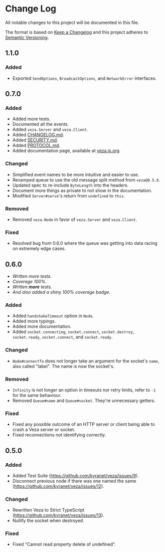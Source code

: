 # Change Log

All notable changes to this project will be documented in this file.

The format is based on [Keep a Changelog](http://keepachangelog.com/)
and this project adheres to [Semantic Versioning](http://semver.org/).

## 1.1.0

### Added

-   Exported `SendOptions`, `BroadcastOptions`, and `NetworkError` interfaces.

## 0.7.0

### Added

-   Added more tests.
-   Documented all the events.
-   Added `veza.Server` and `veza.Client`.
-   Added [CHANGELOG.md](https://github.com/kyranet/veza/blob/master/CHANGELOG.md).
-   Added [SECURITY.md](https://github.com/kyranet/veza/blob/master/SECURITY.md).
-   Added [PROTOCOL.md](https://github.com/kyranet/veza/blob/master/PROTOCOL.md).
-   Added documentation page, available at [veza.js.org](https://veza.js.org).

### Changed

-   Simplified event names to be more intuitive and easier to use.
-   Revamped queue to use the old message split method from `veza@0.5.0`.
-   Updated spec to re-include `ByteLength` into the headers.
-   Document more things as private to not show in the documentation.
-   Modified `Server#serve`'s return from `undefined` to `this`.

### Removed

-   Removed `veza.Node` in favor of `veza.Server` and `veza.Client`.

### Fixed

-   Resolved bug from 0.6.0 where the queue was getting into data racing on extremely edge cases.

## 0.6.0

-   _Written more tests._
-   _Coverage 100%._
-   _Written **more** tests._
-   _And also added a shiny 100% coverage badge._

### Added

-   Added `handshakeTimeout` option in `Node`.
-   Added more typings.
-   Added more documentation.
-   Added `socket.connecting`, `socket.connect`, `socket.destroy`, `socket.ready`, `socket.connect`, and `socket.ready`.

### Changed

-   `Node#connectTo` does not longer take an argument for the socket's `name`, also called "label". The name is now the socket's.

### Removed

-   `Infinity` is not longer an option in timeouts nor retry limits, refer to `-1` for the same behaviour.
-   Removed `Queue#name` and `Queue#socket`. They're unnecessary getters.

### Fixed

-   Fixed any possible outcome of an HTTP server or client being able to crash a Veza server or socket.
-   Fixed reconnections not identifying correctly.

## 0.5.0

### Added

-   Added Test Suite (https://github.com/kyranet/veza/issues/9).
-   Disconnect previous node if there was one named the same (https://github.com/kyranet/veza/issues/12).

### Changed

-   Rewritten Veza to Strict TypeScript (https://github.com/kyranet/veza/issues/13).
-   Nullify the socket when destroyed.

### Fixed

-   Fixed "Cannot read property delete of undefined".
